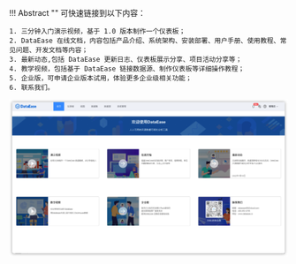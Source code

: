 !!! Abstract ""
    可快速链接到以下内容：

    1. 三分钟入门演示视频，基于 1.0 版本制作一个仪表板； 
    2. DataEase 在线文档，内容包括产品介绍、系统架构、安装部署、用户手册、使用教程、常见问题、开发文档等内容；
    3. 最新动态,包括 DataEase 更新日志、仪表板展示分享、项目活动分享等；
    4. 教学视频，包括基于 DataEase 链接数据源、制作仪表板等详细操作教程；
    5. 企业版，可申请企业版本试用，体验更多企业级相关功能；
    6. 联系我们。

![仪表盘编辑_其他组件](../img/homepage/首页.png)